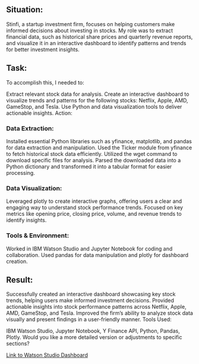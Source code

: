 ## Situation:
Stinfi, a startup investment firm, focuses on helping customers make informed decisions about investing in stocks. My role was to extract financial data, such as historical share prices and quarterly revenue reports, and visualize it in an interactive dashboard to identify patterns and trends for better investment insights.

## Task:
To accomplish this, I needed to:

Extract relevant stock data for analysis.
Create an interactive dashboard to visualize trends and patterns for the following stocks: Netflix, Apple, AMD, GameStop, and Tesla.
Use Python and data visualization tools to deliver actionable insights.
Action:

### Data Extraction:

Installed essential Python libraries such as yfinance, matplotlib, and pandas for data extraction and manipulation.
Used the Ticker module from yfinance to fetch historical stock data efficiently.
Utilized the wget command to download specific files for analysis.
Parsed the downloaded data into a Python dictionary and transformed it into a tabular format for easier processing.

### Data Visualization:
Leveraged plotly to create interactive graphs, offering users a clear and engaging way to understand stock performance trends.
Focused on key metrics like opening price, closing price, volume, and revenue trends to identify insights.


### Tools & Environment:
Worked in IBM Watson Studio and Jupyter Notebook for coding and collaboration.
Used pandas for data manipulation and plotly for dashboard creation.


## Result:
Successfully created an interactive dashboard showcasing key stock trends, helping users make informed investment decisions.
Provided actionable insights into stock performance patterns across Netflix, Apple, AMD, GameStop, and Tesla.
Improved the firm’s ability to analyze stock data visually and present findings in a user-friendly manner.
Tools Used:

IBM Watson Studio, Jupyter Notebook, Y Finance API, Python, Pandas, Plotly.
Would you like a more detailed version or adjustments to specific sections?

<a href="https://au-syd.dai.cloud.ibm.com/analytics/notebooks/v2/debe7b79-c9d5-42c8-8972-8b04cee6e43a/view?access_token=be75d732b4d31daaea2176f5b59f47a34ef3ce57cbf88cbe55c8cb088f43f1e9&context=cpdaas">Link to Watson Studio Dashboard</a>

